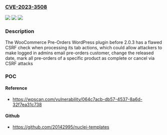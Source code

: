 ### [CVE-2023-3508](https://cve.mitre.org/cgi-bin/cvename.cgi?name=CVE-2023-3508)
![](https://img.shields.io/static/v1?label=Product&message=WooCommerce%20Pre-Orders&color=blue)
![](https://img.shields.io/static/v1?label=Version&message=0%3C%202.0.3%20&color=brighgreen)
![](https://img.shields.io/static/v1?label=Vulnerability&message=CWE-352%20Cross-Site%20Request%20Forgery%20(CSRF)&color=brighgreen)

### Description

The WooCommerce Pre-Orders WordPress plugin before 2.0.3 has a flawed CSRF check when processing its tab actions, which could allow attackers to make logged in admins email pre-orders customer, change the released date, mark all pre-orders of a specific product as complete or cancel via CSRF attacks

### POC

#### Reference
- https://wpscan.com/vulnerability/064c7acb-db57-4537-8a6d-32f7ea31c738

#### Github
- https://github.com/20142995/nuclei-templates

